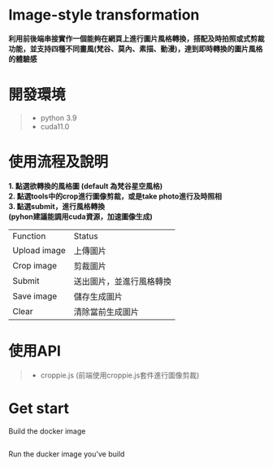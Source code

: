 # Image-style transformation
**利用前後端串接實作一個能夠在網頁上進行圖片風格轉換，搭配及時拍照或式剪裁功能，並支持四種不同畫風(梵谷、莫內、素描、動漫)，達到即時轉換的圖片風格的體驗感**

# 開發環境
>- python 3.9
>- cuda11.0

# 使用流程及說明
**1. 點選欲轉換的風格圖 (default 為梵谷星空風格)**<br>
**2. 點選tools中的crop進行圖像剪裁，或是take photo進行及時照相**<br>
**3. 點選submit，進行風格轉換**<br>
**(pyhon建議能調用cuda資源，加速圖像生成)**

<table>
<tr>
  <td>Function</td>
  <td>Status</td>
</tr>
<tr>
  <td>
    Upload image
  </td>
  <td>
    上傳圖片
  </td>
</tr>
  <tr>
  <td>
    Crop image
  </td>
  <td>
    剪裁圖片
  </td>
</tr>
    <tr>
  <td>
    Submit
  </td>
  <td>
    送出圖片，並進行風格轉換
  </td>
</tr>
  <tr>
  <td>
    Save image
  </td>
  <td>
    儲存生成圖片
  </td>
</tr>
  </tr>
  <tr>
  <td>
    Clear
  </td>
  <td>
    清除當前生成圖片
  </td>
</tr>
</table>

# 使用API
>- croppie.js (前端使用croppie.js套件進行圖像剪裁)

# Get start
Build the docker image 
```

```
Run the ducker image you've build
```


```
